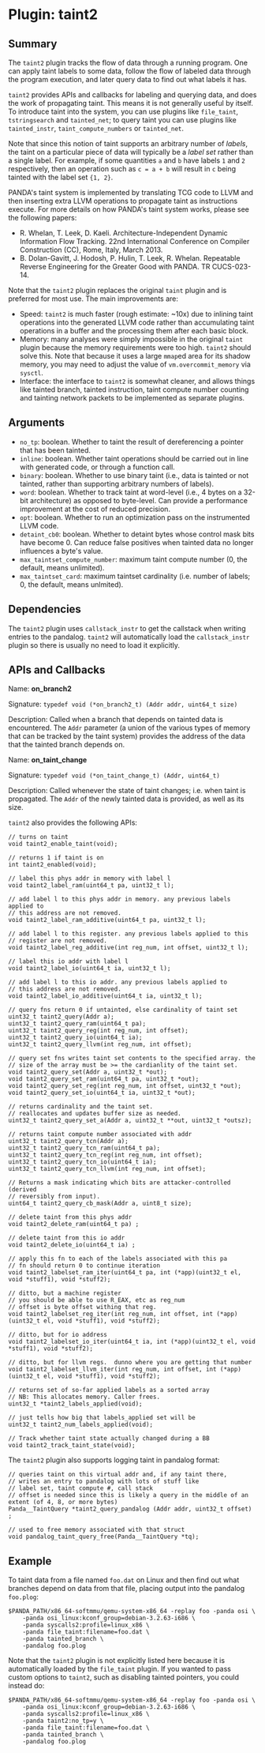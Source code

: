 Plugin: taint2
===========

Summary
-------

The `taint2` plugin tracks the flow of data through a running program. One can apply taint labels to some data, follow the flow of labeled data through the program execution, and later query data to find out what labels it has.

`taint2` provides APIs and callbacks for labeling and querying data, and does the work of propagating taint. This means it is not generally useful by itself. To introduce taint into the system, you can use plugins like `file_taint`, `tstringsearch` and `tainted_net`; to query taint you can use plugins like `tainted_instr`, `taint_compute_numbers` or `tainted_net`.

Note that since this notion of taint supports an arbitrary number of *labels*, the taint on a particular piece of data will typically be a *label set* rather than a single label. For example, if some quantities `a` and `b` have labels `1` and `2` respectively, then an operation such as `c = a + b` will result in `c` being tainted with the label set `{1, 2}`.

PANDA's taint system is implemented by translating TCG code to LLVM and then inserting extra LLVM operations to propagate taint as instructions execute. For more details on how PANDA's taint system works, please see the following papers:

* R. Whelan, T. Leek, D. Kaeli.  Architecture-Independent Dynamic Information Flow Tracking. 22nd International Conference on Compiler Construction (CC), Rome, Italy, March 2013.
* B. Dolan-Gavitt, J. Hodosh, P. Hulin, T. Leek, R. Whelan. Repeatable Reverse Engineering for the Greater Good with PANDA. TR CUCS-023-14.

Note that the `taint2` plugin replaces the original `taint` plugin and is preferred for most use. The main improvements are:

* Speed: `taint2` is much faster (rough estimate: ~10x) due to inlining taint operations into the generated LLVM code rather than accumulating taint operations in a buffer and the processing them after each basic block.
* Memory: many analyses were simply impossible in the original `taint` plugin because the memory requirements were too high. `taint2` should solve this. Note that because it uses a large `mmap`ed area for its shadow memory, you may need to adjust the value of `vm.overcommit_memory` via `sysctl`.
* Interface: the interface to `taint2` is somewhat cleaner, and allows things like tainted branch, tainted instruction, taint compute number counting and tainting network packets to be implemented as separate plugins.

Arguments
---------

* `no_tp`: boolean. Whether to taint the result of dereferencing a pointer that has been tainted.
* `inline`: boolean. Whether taint operations should be carried out in line with generated code, or through a function call.
* `binary`: boolean. Whether to use binary taint (i.e., data is tainted or not tainted, rather than supporting arbitrary numbers of labels).
* `word`: boolean. Whether to track taint at word-level (i.e., 4 bytes on a 32-bit architecture) as opposed to byte-level. Can provide a performance improvement at the cost of reduced precision.
* `opt`:  boolean. Whether to run an optimization pass on the instrumented LLVM code.
* `detaint_cb0`: boolean. Whether to detaint bytes whose control mask bits have become 0. Can reduce false positives when tainted data no longer influences a byte's value.
* `max_taintset_compute_number`: maximum taint compute number (0, the default, means unlimited).
* `max_taintset_card`: maximum taintset cardinality (i.e. number of labels; 0, the default, means unlmited).

Dependencies
------------

The `taint2` plugin uses `callstack_instr` to get the callstack when writing entries to the pandalog. `taint2` will automatically load the `callstack_instr` plugin so there is usually no need to load it explicitly.

APIs and Callbacks
------------------

Name: **on_branch2**

Signature: `typedef void (*on_branch2_t) (Addr addr, uint64_t size)`

Description: Called when a branch that depends on tainted data is encountered. The `Addr` parameter (a union of the various types of memory that can be tracked by the taint system) provides the address of the data that the tainted branch depends on.

Name: **on_taint_change**

Signature: `typedef void (*on_taint_change_t) (Addr, uint64_t)`

Description: Called whenever the state of taint changes; i.e. when taint is propagated. The `Addr` of the newly tainted data is provided, as well as its size.

`taint2` also provides the following APIs:

    // turns on taint
    void taint2_enable_taint(void);

    // returns 1 if taint is on
    int taint2_enabled(void);

    // label this phys addr in memory with label l
    void taint2_label_ram(uint64_t pa, uint32_t l);
    
    // add label l to this phys addr in memory. any previous labels applied to 
    // this address are not removed.
    void taint2_label_ram_additive(uint64_t pa, uint32_t l);

    // add label l to this register. any previous labels applied to this 
    // register are not removed.
    void taint2_label_reg_additive(int reg_num, int offset, uint32_t l);

    // label this io addr with label l
    void taint2_label_io(uint64_t ia, uint32_t l);
    
    // add label l to this io addr. any previous labels applied to 
    // this address are not removed.
    void taint2_label_io_additive(uint64_t ia, uint32_t l);
        
    // query fns return 0 if untainted, else cardinality of taint set
    uint32_t taint2_query(Addr a);
    uint32_t taint2_query_ram(uint64_t pa);
    uint32_t taint2_query_reg(int reg_num, int offset);
    uint32_t taint2_query_io(uint64_t ia);
    uint32_t taint2_query_llvm(int reg_num, int offset);

    // query set fns writes taint set contents to the specified array. the
    // size of the array must be >= the cardianlity of the taint set.
    void taint2_query_set(Addr a, uint32_t *out);
    void taint2_query_set_ram(uint64_t pa, uint32_t *out);
    void taint2_query_set_reg(int reg_num, int offset, uint32_t *out);
    void taint2_query_set_io(uint64_t ia, uint32_t *out);

    // returns cardinality and the taint set.
    // reallocates and updates buffer size as needed.
    uint32_t taint2_query_set_a(Addr a, uint32_t **out, uint32_t *outsz);

    // returns taint compute number associated with addr
    uint32_t taint2_query_tcn(Addr a);
    uint32_t taint2_query_tcn_ram(uint64_t pa);
    uint32_t taint2_query_tcn_reg(int reg_num, int offset);
    uint32_t taint2_query_tcn_io(uint64_t ia);
    uint32_t taint2_query_tcn_llvm(int reg_num, int offset);

    // Returns a mask indicating which bits are attacker-controlled (derived
    // reversibly from input).
    uint64_t taint2_query_cb_mask(Addr a, uint8_t size);

    // delete taint from this phys addr
    void taint2_delete_ram(uint64_t pa) ;

    // delete taint from this io addr
    void taint2_delete_io(uint64_t ia) ;
    
    // apply this fn to each of the labels associated with this pa
    // fn should return 0 to continue iteration
    void taint2_labelset_ram_iter(uint64_t pa, int (*app)(uint32_t el, void *stuff1), void *stuff2);

    // ditto, but a machine register
    // you should be able to use R_EAX, etc as reg_num
    // offset is byte offset withing that reg.
    void taint2_labelset_reg_iter(int reg_num, int offset, int (*app)(uint32_t el, void *stuff1), void *stuff2);
    
    // ditto, but for io address
    void taint2_labelset_io_iter(uint64_t ia, int (*app)(uint32_t el, void *stuff1), void *stuff2);
    
    // ditto, but for llvm regs.  dunno where you are getting that number
    void taint2_labelset_llvm_iter(int reg_num, int offset, int (*app)(uint32_t el, void *stuff1), void *stuff2);

    // returns set of so-far applied labels as a sorted array
    // NB: This allocates memory. Caller frees.
    uint32_t *taint2_labels_applied(void);

    // just tells how big that labels_applied set will be
    uint32_t taint2_num_labels_applied(void);

    // Track whether taint state actually changed during a BB
    void taint2_track_taint_state(void);

The `taint2` plugin also supports logging taint in pandalog format:

    // queries taint on this virtual addr and, if any taint there,
    // writes an entry to pandalog with lots of stuff like
    // label set, taint compute #, call stack
    // offset is needed since this is likely a query in the middle of an extent (of 4, 8, or more bytes)
    Panda__TaintQuery *taint2_query_pandalog (Addr addr, uint32_t offset) ;

    // used to free memory associated with that struct
    void pandalog_taint_query_free(Panda__TaintQuery *tq);


Example
-------

To taint data from a file named `foo.dat` on Linux and then find out what branches depend on data from that file, placing output into the pandalog `foo.plog`:

    $PANDA_PATH/x86_64-softmmu/qemu-system-x86_64 -replay foo -panda osi \
        -panda osi_linux:kconf_group=debian-3.2.63-i686 \
        -panda syscalls2:profile=linux_x86 \
        -panda file_taint:filename=foo.dat \
        -panda tainted_branch \
        -pandalog foo.plog

Note that the `taint2` plugin is not explicitly listed here because it is automatically loaded by the `file_taint` plugin. If you wanted to pass custom options to `taint2`, such as disabling tainted pointers, you could instead do:

    $PANDA_PATH/x86_64-softmmu/qemu-system-x86_64 -replay foo -panda osi \
        -panda osi_linux:kconf_group=debian-3.2.63-i686 \
        -panda syscalls2:profile=linux_x86 \
        -panda taint2:no_tp=y \
        -panda file_taint:filename=foo.dat \
        -panda tainted_branch \
        -pandalog foo.plog
